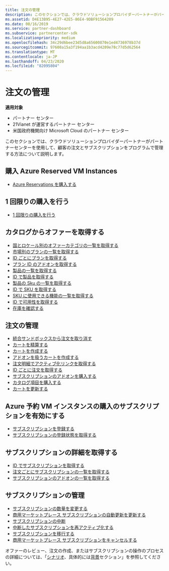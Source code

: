 ```yaml
---
title: 注文の管理
description: このセクションでは、クラウドソリューションプロバイダーパートナーがパートナーセンターを使用して、顧客の注文とサブスクリプションをプログラムで管理する方法について説明します。
ms.assetid: D4E13B95-4E27-42E5-86E4-9DBF91564209
ms.date: 08/16/2019
ms.service: partner-dashboard
ms.subservice: partnercenter-sdk
ms.localizationpriority: medium
ms.openlocfilehash: 34c29d6bee23d5d8a65600870e1ed4736978b37d
ms.sourcegitcommit: 97608a15a3f194aa1b3acd4209e78c77d5d62564
ms.translationtype: MT
ms.contentlocale: ja-JP
ms.lasthandoff: 04/23/2020
ms.locfileid: "82095804"
---
```

# <a name="manage-orders"></a>注文の管理

**適用対象**

- パートナー センター
- 21Vianet が運営するパートナー センター
- 米国政府機関向け Microsoft Cloud のパートナー センター

このセクションでは、クラウドソリューションプロバイダーパートナーがパートナーセンターを使用して、顧客の注文とサブスクリプションをプログラムで管理する方法について説明します。

## <a name="purchase-azure-reserved-vm-instances"></a>購入 Azure Reserved VM Instances

- [Azure Reservations を購入する](purchase-azure-reservations.md)

## <a name="make-a-one-time-purchase"></a>1 回限りの購入を行う

- [1 回限りの購入を行う](make-a-one-time-purchase.md)

## <a name="get-offers-from-the-catalog"></a>カタログからオファーを取得する

- [国とロケール別のオファーカテゴリの一覧を取得する](get-a-list-of-offer-categories-by-country-and-locale.md)
- [市場別のプランの一覧を取得する](get-a-list-of-offers-for-a-market.md)
- [ID ごとにプランを取得する](get-an-offer-by-id.md)
- [プラン ID のアドオンを取得する](get-addon-offers-by-offer-id.md)
- [製品の一覧を取得する](get-a-list-of-products.md)
- [ID で製品を取得する](get-a-product-by-id.md)
- [製品の Sku の一覧を取得する](get-a-list-of-skus-for-a-product.md)
- [ID で SKU を取得する](get-a-sku-by-id.md)
- [SKU に使用できる機能の一覧を取得する](get-a-list-of-availabilities-for-a-sku.md)
- [ID で可用性を取得する](get-an-availability-by-id.md)
- [在庫を確認する](check-inventory.md)

## <a name="manage-an-order"></a>注文の管理

- [統合サンドボックスから注文を取り消す](cancel-an-order-from-the-integration-sandbox.md)
- [カートを精算する](checkout-a-cart.md)
- [カートを作成する](create-a-cart.md)
- [アドオンを扱うカートを作成する](create-a-cart-with-add-ons.md)
- [注文明細でアクティブ化リンクを取得する](get-activation-link-by-order-line-item.md)
- [ID ごとに注文を取得する](get-an-order-by-id.md)
- [サブスクリプションのアドオンを購入する](purchase-an-add-on-to-a-subscription.md)
- [カタログ項目を購入する](purchase-catalog-items.md)
- [カートを更新する](update-a-cart.md)

## <a name="enable-a-subscription-for-azure-reserved-vm-instance-purchases"></a>Azure 予約 VM インスタンスの購入のサブスクリプションを有効にする

- [サブスクリプションを登録する](register-a-subscription.md)
- [サブスクリプションの登録状態を取得する](get-subscription-registration-status.md)

## <a name="get-subscription-details"></a>サブスクリプションの詳細を取得する

- [ID でサブスクリプションを取得する](get-a-subscription-by-id.md)
- [注文ごとにサブスクリプションの一覧を取得する](get-a-list-of-subscriptions-by-order.md)
- [サブスクリプションのアドオンの一覧を取得する](get-a-list-of-add-ons-for-a-subscription.md)

## <a name="manage-a-subscription"></a>サブスクリプションの管理

- [サブスクリプションの数量を変更する](change-the-quantity-of-a-subscription.md)
- [商用マーケットプレース サブスクリプションの自動更新を更新する](update-autorenew-for-an-azure-marketplace-subscription.md)
- [サブスクリプションの中断](suspend-a-subscription.md)
- [中断したサブスクリプションを再アクティブ化する](reactivate-a-suspended-a-subscription.md)
- [サブスクリプションを移行する](transition-a-subscription.md)
- [商用マーケットプレース サブスクリプションをキャンセルする](cancel-an-azure-marketplace-subscription.md)

オファーのレビュー、注文の作成、またはサブスクリプションの操作のプロセスの詳細については、「[シナリオ](scenarios.md)、具体的には[背景](scenarios.md#background)セクション」を参照してください。
